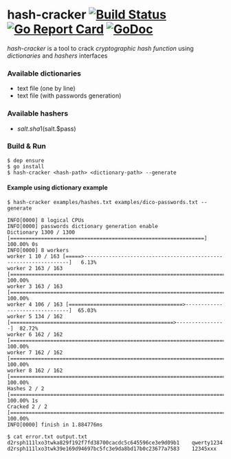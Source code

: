 # hash-cracker [![Build Status](https://travis-ci.org/jclebreton/hash-cracker.svg?branch=master)](https://travis-ci.org/jclebreton/hash-cracker) [![Go Report Card](https://goreportcard.com/badge/github.com/jclebreton/hash-cracker)](https://goreportcard.com/report/github.com/jclebreton/hash-cracker) [![GoDoc](https://godoc.org/github.com/jclebreton/hash-cracker?status.svg)](https://godoc.org/github.com/jclebreton/hash-cracker)

*hash-cracker*  is a tool to crack *cryptographic hash function* using *dictionaries*
and *hashers* interfaces


### Available dictionaries

- text file (one by line)
- text file (with passwords generation)

### Available hashers

- $salt.sha1($salt.$pass)

### Build & Run

```
$ dep ensure
$ go install
$ hash-cracker <hash-path> <dictionary-path> --generate
```

#### Example using dictionary example

```
$ hash-cracker examples/hashes.txt examples/dico-passwords.txt --generate

INFO[0000] 8 logical CPUs                                
INFO[0000] passwords dictionary generation enable                
Dictionary 1300 / 1300 [===============================================================] 100.00% 0s
INFO[0000] 8 workers                                    
worker 1 10 / 163 [=====>-----------------------------------------------------------------]   6.13%
worker 2 163 / 163 [======================================================================] 100.00%
worker 3 163 / 163 [======================================================================] 100.00%
worker 4 106 / 163 [=====================================>--------------------------------]  65.03%
worker 5 134 / 162 [=====================================================>----------------]  82.72%
worker 6 162 / 162 [======================================================================] 100.00%
worker 7 162 / 162 [======================================================================] 100.00%
worker 8 162 / 162 [======================================================================] 100.00%
Hashes 2 / 2 [=========================================================================] 100.00% 1s
Cracked 2 / 2 [===========================================================================] 100.00%   
INFO[0000] finish in 1.884776ms

$ cat error.txt output.txt
d2rsph111lxo3twka829f192f7fd38700cacdc5c645596ce3e9d09b1    qwerty1234
d2rsph111lxo3twk39e169d94697bc5fc3e9da8bd17b0c23677a7583    12345xxx
```
